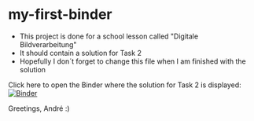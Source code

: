 # my-first-binder
- This project is done for a school lesson called "Digitale Bildverarbeitung"
- It should contain a solution for Task 2
- Hopefully I don´t forget to change this file when I am finished with the solution

Click here to open the Binder where the solution for Task 2 is displayed:  
[![Binder](https://mybinder.org/badge_logo.svg)](https://mybinder.org/v2/gh/AndreTislaric/my-first-binder.git/HEAD?urlpath=lab)

Greetings, André :) 
